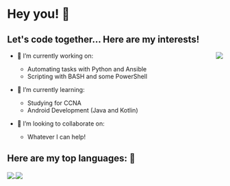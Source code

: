 # Hey you! 👋 

## Let's code together... Here are my interests!
<a href="https://github.com/kenjitagawa/kenjitagawa/">
  <img align="right" src="https://github-readme-stats.vercel.app/api?username=kenjitagawa&count_private=true&show_icons=true&theme=radical" />
</a>

- 🔭 I’m currently working on:
  - Automating tasks with Python and Ansible
  - Scripting with BASH and some PowerShell

- 🌱 I’m currently learning:
  - Studying for CCNA
  - Android Development (Java and Kotlin)

- 👯 I’m looking to collaborate on:
  - Whatever I can help!

## Here are my top languages: 🚀
<a href="https://github.com/kenjitagawa/kenjitagawa">
  <img align="center" src="https://github-readme-stats.vercel.app/api/top-langs/?username=kenjitagawa&hide=html,css&theme=synthwave" />
</a>
<a href="https://github.com/kenjitagawa/kenjitagawa">
  <img align="center" src="https://raw.githubusercontent.com/bornmay/bornmay/Update/svg/Bottom.svg" />
</a>

